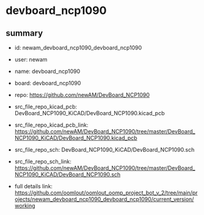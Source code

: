 # devboard_ncp1090
 
## summary 
* id: newam_devboard_ncp1090_devboard_ncp1090
* user: newam
* name: devboard_ncp1090
* board: devboard_ncp1090
* repo: https://github.com/newAM/DevBoard_NCP1090
* src_file_repo_kicad_pcb: DevBoard_NCP1090_KiCAD/DevBoard_NCP1090.kicad_pcb
* src_file_repo_kicad_pcb_link: https://github.com/newAM/DevBoard_NCP1090/tree/master/DevBoard_NCP1090_KiCAD/DevBoard_NCP1090.kicad_pcb


* src_file_repo_sch: DevBoard_NCP1090_KiCAD/DevBoard_NCP1090.sch
* src_file_repo_sch_link: https://github.com/newAM/DevBoard_NCP1090/tree/master/DevBoard_NCP1090_KiCAD/DevBoard_NCP1090.sch
* full details link: https://github.com/oomlout/oomlout_oomp_project_bot_v_2/tree/main/projects/newam_devboard_ncp1090_devboard_ncp1090/current_version/working  







